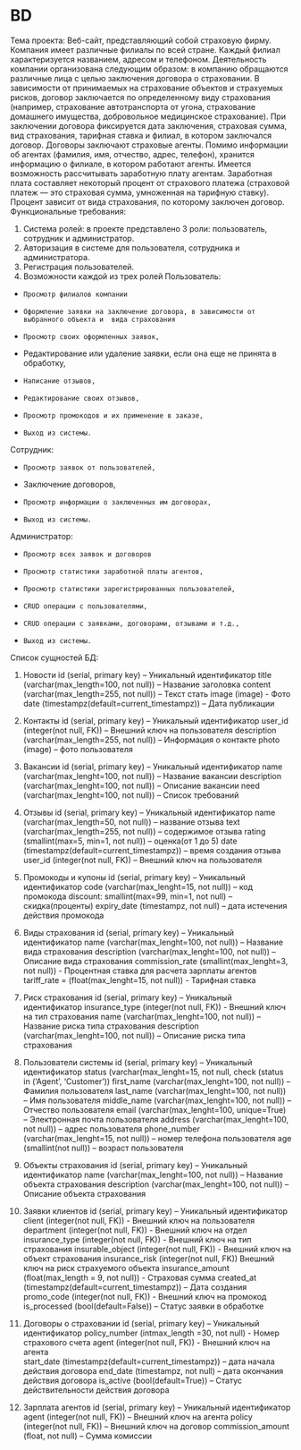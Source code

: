 # BD
Тема проекта: Веб-сайт, представляющий собой страховую фирму.
Компания имеет различные филиалы по всей стране. Каждый филиал характеризуется названием, адресом и телефоном. Деятельность компании организована следующим образом: в компанию обращаются различные лица с целью заключения договора о страховании.
В зависимости от принимаемых на страхование объектов и страхуемых рисков, договор заключается по определенному виду страхования (например, страхование автотранспорта от угона, страхование домашнего имущества, добровольное медицинское страхование). При заключении договора фиксируется дата заключения, страховая сумма, вид страхования, тарифная ставка и филиал, в котором заключался договор.
Договоры заключают страховые агенты. Помимо информации об агентах (фамилия, имя, отчество, адрес, телефон), хранится информацию о филиале, в котором работают агенты.
Имеется возможность рассчитывать заработную плату агентам. Заработная плата составляет некоторый процент от страхового платежа (страховой платеж — это страховая сумма, умноженная на тарифную ставку). Процент зависит от вида страхования, по которому заключен договор.
Функциональные требования:
1.    Система ролей: в проекте представлено 3 роли: пользователь, сотрудник и администратор.
2.    Авторизация в системе для пользователя, сотрудника и администратора.
3.    Регистрация пользователей.
4. Возможности каждой из трех ролей
Пользователь:
-     Просмотр филиалов компании
-     Оформление заявки на заключение договора, в зависимости от выбранного объекта и  вида страхования
-     Просмотр своих оформленных заявок,
-  Редактирование или удаление заявки, если она еще не принята в обработку,
-     Написание отзывов,
-     Редактирование своих отзывов,
-     Просмотр промокодов и их применение в заказе,
-     Выход из системы.
Сотрудник:
-     Просмотр заявок от пользователей,
-  Заключение договоров,
-     Просмотр информации о заключенных им договорах,
-     Выход из системы.
Администратор:
-     Просмотр всех заявок и договоров
-     Просмотр статистики заработной платы агентов,
-     Просмотр статистики зарегистрированных пользователей,
-     CRUD операции с пользователями,
-     CRUD операции с заявками, договорами, отзывами и т.д.,
-     Выход из системы.

Список сущностей БД:
1.	Новости
id (serial, primary key) – Уникальный идентификатор
title (varchar(max_length=100, not null)) – Название заголовка
content (varchar(max_length=255, not null)) – Текст стать
image (image)  - Фото
date (timestampz(default=current_timestampz)) – Дата публикации
2.	Контакты
id (serial, primary key) – Уникальный идентификатор
user_id (integer(not null, FK)) – Внешний ключ на пользователя
description (varchar(max_length=255, not null)) – Информация о контакте
photo (image)  – фото пользователя

3.	Вакансии
id (serial, primary key) – Уникальный идентификатор 
name (varchar(max_lenght=100, not null)) – Название вакансии
description (varchar(max_lenght=100, not null)) – Описание вакансии
need (varchar(max_lenght=100, not null)) – Список требований

4.	Отзывы
id (serial, primary key) – Уникальный идентификатор 
name (varchar(max_length=50, not null)) – название отзыва
text (varchar(max_length=255, not null)) – содержимое отзыва
rating (smallint(max=5, min=1, not null)) – оценка(от 1 до 5)
date (timestampz(default=current_timestampz)) – время создания отзыва
user_id (integer(not null, FK)) – Внешний ключ на пользователя

5.	Промокоды и купоны
id (serial, primary key) – Уникальный идентификатор 
code (varchar(max_lenght=15, not null)) – код промокода
discount: smallint(max=99, min=1, not null) – скидка(проценты)
expiry_date (timestampz, not null) – дата истечения действия промокода

6.	Виды страхования
id (serial, primary key) – Уникальный идентификатор 
name (varchar(max_lenght=100, not null)) – Название вида страхования
description (varchar(max_lenght=100, not null)) – Описание вида страхования
commission_rate (smallint(max_lenght=3, not null)) - Процентная ставка для расчета зарплаты агентов
tariff_rate = (float(max_lenght=15, not null)) - Тарифная ставка
7.	Риск страхования
id (serial, primary key) – Уникальный идентификатор 
insurance_type (integer(not null, FK)) - Внешний ключ на тип страхования
name (varchar(max_lenght=100, not null)) – Название риска типа страхования
description (varchar(max_lenght=100, not null)) – Описание  риска типа страхования
8.	Пользователи системы
id (serial, primary key) – Уникальный идентификатор 
status (varchar(max_lenght=15, not null, check (status in (‘Agent’, ‘Customer’))
first_name (varchar(max_lenght=100, not null)) – Фамилия пользователя
 last_name (varchar(max_lenght=100, not null)) – Имя пользователя
middle_name (varchar(max_lenght=100, not null)) – Отчество пользователя
email (varchar(max_lenght=100, unique=True) – Электронная почта пользователя
address (varchar(max_lenght=100, not null)) – адрес пользователя
phone_number (varchar(max_lenght=15, not null)) – номер телефона пользователя
age (smallint(not null)) – возраст пользователя

9.	Объекты страхования
id (serial, primary key) – Уникальный идентификатор 
name (varchar(max_lenght=100, not null)) – Название объекта страхования
description (varchar(max_lenght=100, not null)) – Описание  объекта страхования

10.	Заявки клиентов
id (serial, primary key) – Уникальный идентификатор 
client (integer(not null, FK)) - Внешний ключ на пользователя
department (integer(not null, FK)) - Внешний ключ на отдел
insurance_type (integer(not null, FK)) - Внешний ключ на тип страхования
insurable_object (integer(not null, FK)) - Внешний ключ на объект страхования
insurance_risk (integer(not null, FK)) Внешний ключ на риск страхуемого объекта
insurance_amount (float(max_length = 9, not null)) - Страховая сумма
created_at (timestampz(default=current_timestampz)) – Дата создания
promo_code (integer(not null, FK)) - Внешний ключ на промокод
is_processed (bool(default=False)) – Статус заявки в обработке

11.	 Договоры о страховании
id (serial, primary key) – Уникальный идентификатор 
policy_number (intmax_length =30, not null) - Номер страхового счета
agent (integer(not null, FK)) - Внешний ключ на агента   
start_date (timestampz(default=current_timestampz)) – дата начала действия договора
end_date (timestampz, not null) – дата окончания действия договора
is_active (bool(default=True)) – Статус действительности действия договора

12.	Зарплата агентов
 id (serial, primary key) – Уникальный идентификатор 
 agent (integer(not null, FK)) – Внешний ключ на агента
 policy (integer(not null, FK)) – Внешний ключ на договор
 commission_amount (float, not null) – Сумма комиссии

 
